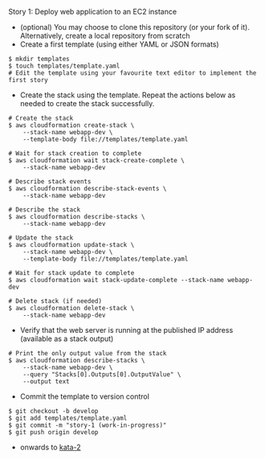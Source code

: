
Story 1: Deploy web application to an EC2 instance

- (optional) You may choose to clone this repository (or your fork of it). Alternatively, create a local repository from scratch
- Create a first template (using either YAML or JSON formats)

```
$ mkdir templates
$ touch templates/template.yaml
# Edit the template using your favourite text editor to implement the first story 

```

- Create the stack using the template. Repeat the actions below as needed to create the stack successfully.

```
# Create the stack
$ aws cloudformation create-stack \
    --stack-name webapp-dev \
    --template-body file://templates/template.yaml

# Wait for stack creation to complete
$ aws cloudformation wait stack-create-complete \
    --stack-name webapp-dev

# Describe stack events    
$ aws cloudformation describe-stack-events \
    --stack-name webapp-dev

# Describe the stack
$ aws cloudformation describe-stacks \
    --stack-name webapp-dev
    
# Update the stack
$ aws cloudformation update-stack \
    --stack-name webapp-dev \
    --template-body file://templates/template.yaml
    
# Wait for stack update to complete
$ aws cloudformation wait stack-update-complete --stack-name webapp-dev    

# Delete stack (if needed)
$ aws cloudformation delete-stack \
    --stack-name webapp-dev

```  

- Verify that the web server is running at the published IP address (available as a stack output)

```    
# Print the only output value from the stack
$ aws cloudformation describe-stacks \
    --stack-name webapp-dev \
    --query "Stacks[0].Outputs[0].OutputValue" \
    --output text

```

- Commit the template to version control

```
$ git checkout -b develop
$ git add templates/template.yaml
$ git commit -m "story-1 (work-in-progress)"
$ git push origin develop

```

- onwards to [kata-2](../kata-2/HOW-TO.md)